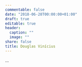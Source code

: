 ```yaml
---
commentable: false
date: "2018-06-28T00:00:00+01:00"
draft: true
editable: true
header:
  caption: ""
  image: ""
share: false
title: Douglas Vinícius
---
```


...
